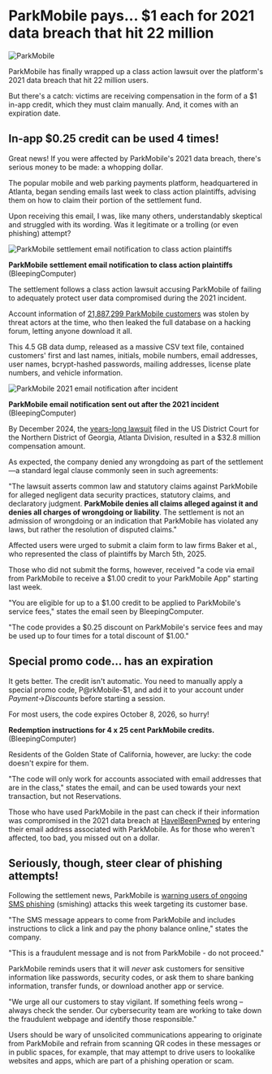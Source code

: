 # ParkMobile pays... $1 each for 2021 data breach that hit 22 million

![ParkMobile](https://www.bleepstatic.com/content/hl-images/2021/04/30/parkmobile-header.jpg)

ParkMobile has finally wrapped up a class action lawsuit over the platform's 2021 data breach that hit 22 million users.

But there's a catch: victims are receiving compensation in the form of a $1 in-app credit, which they must claim manually. And, it comes with an expiration date.

## In-app $0.25 credit can be used 4 times!

Great news! If you were affected by ParkMobile's 2021 data breach, there's serious money to be made: a whopping dollar.

The popular mobile and web parking payments platform, headquartered in Atlanta, began sending emails last week to class action plaintiffs, advising them on how to claim their portion of the settlement fund.

Upon receiving this email, I was, like many others, understandably skeptical and struggled with its wording. Was it legitimate or a trolling (or even phishing) attempt?

![ParkMobile settlement email notification to class action plaintiffs](https://www.bleepstatic.com/images/news/u/1164866/2025/Oct/parkmobile/parkmobile-part1.jpg)

**ParkMobile settlement email notification to class action plaintiffs**  
(BleepingComputer)

The settlement follows a class action lawsuit accusing ParkMobile of failing to adequately protect user data compromised during the 2021 incident.

Account information of [21,887,299 ParkMobile customers](https://www.bleepingcomputer.com/news/security/your-stolen-parkmobile-data-is-now-free-for-wannabe-scammers/) was stolen by threat actors at the time, who then leaked the full database on a hacking forum, letting anyone download it all.

This 4.5 GB data dump, released as a massive CSV text file, contained customers' first and last names, initials, mobile numbers, email addresses, user names, bcrypt-hashed passwords, mailing addresses, license plate numbers, and vehicle information.

![ParkMobile 2021 email notification after incident](https://www.bleepstatic.com/images/news/u/1164866/2025/Oct/parkmobile/parkmobile-2021-notification.jpg)

**ParkMobile email notification sent out after the 2021 incident** (BleepingComputer)

By December 2024, the [years-long lawsuit](http://www.parkmobilesettlement.com/) filed in the US District Court for the Northern District of Georgia, Atlanta Division, resulted in a $32.8 million compensation amount.

As expected, the company denied any wrongdoing as part of the settlement—a standard legal clause commonly seen in such agreements:

"The lawsuit asserts common law and statutory claims against ParkMobile for alleged negligent data security practices, statutory claims, and declaratory judgment. **ParkMobile denies all claims alleged against it and denies all charges of wrongdoing or liability**. The settlement is not an admission of wrongdoing or an indication that ParkMobile has violated any laws, but rather the resolution of disputed claims."

Affected users were urged to submit a claim form to law firms Baker et al., who represented the class of plaintiffs by March 5th, 2025.

Those who did not submit the forms, however, received "a code via email from ParkMobile to receive a $1.00 credit to your ParkMobile App" starting last week.

"You are eligible for up to a $1.00 credit to be applied to ParkMobile's service fees," states the email seen by BleepingComputer.

"The code provides a $0.25 discount on ParkMobile's service fees and may be used up to four times for a total discount of $1.00."

## Special promo code... has an expiration

It gets better. The credit isn't automatic. You need to manually apply a special promo code, P@rkMobile-$1, and add it to your account under _Payment_→_Discounts_ before starting a session.

For most users, the code expires October 8, 2026, so hurry!

**Redemption instructions for 4 x 25 cent ParkMobile credits.**  
(BleepingComputer)

Residents of the Golden State of California, however, are lucky: the code doesn't expire for them.

"The code will only work for accounts associated with email addresses that are in the class," states the email, and can be used towards your next transaction, but not Reservations.

Those who have used ParkMobile in the past can check if their information was compromised in the 2021 data breach at [HaveIBeenPwned](https://haveibeenpwned.com/breach/ParkMobile) by entering their email address associated with ParkMobile. As for those who weren't affected, too bad, you missed out on a dollar.

## Seriously, though, steer clear of phishing attempts!

Following the settlement news, ParkMobile is [warning users of ongoing SMS phishing](https://parkmobile.io/sms-phishing-attempt/) (smishing) attacks this week targeting its customer base.

"The SMS message appears to come from ParkMobile and includes instructions to click a link and pay the phony balance online," states the company.

"This is a fraudulent message and is not from ParkMobile - do not proceed."

ParkMobile reminds users that it will _never_ ask customers for sensitive information like passwords, security codes, or ask them to share banking information, transfer funds, or download another app or service.

"We urge all our customers to stay vigilant. If something feels wrong – always check the sender. Our cybersecurity team are working to take down the fraudulent webpage and identify those responsible."

Users should be wary of unsolicited communications appearing to originate from ParkMobile and refrain from scanning QR codes in these messages or in public spaces, for example, that may attempt to drive users to lookalike websites and apps, which are part of a phishing operation or scam.